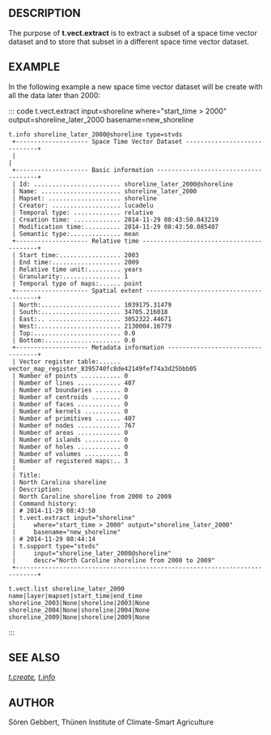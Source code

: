 ## DESCRIPTION

The purpose of **t.vect.extract** is to extract a subset of a space time
vector dataset and to store that subset in a different space time vector
dataset.

## EXAMPLE

In the following example a new space time vector dataset will be create
with all the data later than 2000:

::: code
    t.vect.extract input=shoreline where="start_time > 2000" \
                   output=shoreline_later_2000 basename=new_shoreline

    t.info shoreline_later_2000@shoreline type=stvds
     +-------------------- Space Time Vector Dataset -----------------------------+
     |                                                                            |
     +-------------------- Basic information -------------------------------------+
     | Id: ........................ shoreline_later_2000@shoreline
     | Name: ...................... shoreline_later_2000
     | Mapset: .................... shoreline
     | Creator: ................... lucadelu
     | Temporal type: ............. relative
     | Creation time: ............. 2014-11-29 08:43:50.043219
     | Modification time:.......... 2014-11-29 08:43:50.085407
     | Semantic type:.............. mean
     +-------------------- Relative time -----------------------------------------+
     | Start time:................. 2003
     | End time:................... 2009
     | Relative time unit:......... years
     | Granularity:................ 1
     | Temporal type of maps:...... point
     +-------------------- Spatial extent ----------------------------------------+
     | North:...................... 1039175.31479
     | South:...................... 34705.216018
     | East:.. .................... 3052322.44671
     | West:....................... 2130004.16779
     | Top:........................ 0.0
     | Bottom:..................... 0.0
     +-------------------- Metadata information ----------------------------------+
     | Vector register table:...... vector_map_register_8395740fc8de42149fef74a3d25bbb05
     | Number of points ........... 0
     | Number of lines ............ 407
     | Number of boundaries ....... 0
     | Number of centroids ........ 0
     | Number of faces ............ 0
     | Number of kernels .......... 0
     | Number of primitives ....... 407
     | Number of nodes ............ 767
     | Number of areas ............ 0
     | Number of islands .......... 0
     | Number of holes ............ 0
     | Number of volumes .......... 0
     | Number of registered maps:.. 3
     |
     | Title:
     | North Carolina shoreline
     | Description:
     | North Caroline shoreline from 2000 to 2009
     | Command history:
     | # 2014-11-29 08:43:50
     | t.vect.extract input="shoreline"
     |     where="start_time > 2000" output="shoreline_later_2000"
     |     basename="new_shoreline"
     | # 2014-11-29 08:44:14
     | t.support type="stvds"
     |     input="shoreline_later_2000@shoreline"
     |     descr="North Caroline shoreline from 2000 to 2009"
     +----------------------------------------------------------------------------+

    t.vect.list shoreline_later_2000
    name|layer|mapset|start_time|end_time
    shoreline_2003|None|shoreline|2003|None
    shoreline_2004|None|shoreline|2004|None
    shoreline_2009|None|shoreline|2009|None
:::

## SEE ALSO

*[t.create](t.create.html), [t.info](t.info.html)*

## AUTHOR

Sören Gebbert, Thünen Institute of Climate-Smart Agriculture
